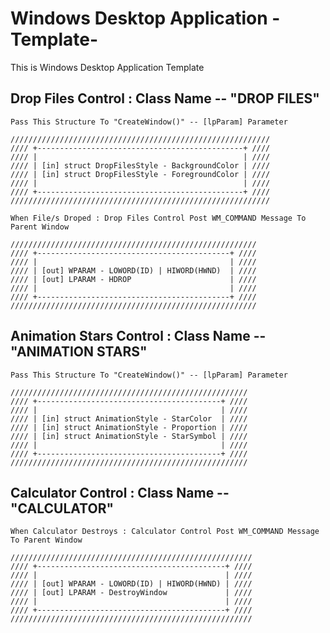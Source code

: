 <h1>Windows Desktop Application -Template-</h1>

This is Windows Desktop Application Template

<h2>Drop Files Control : Class Name -- "DROP FILES"</h2>

	Pass This Structure To "CreateWindow()" -- [lpParam] Parameter
	
	//////////////////////////////////////////////////////////
	//// +----------------------------------------------+ ////
	//// |                                              | ////
	//// | [in] struct DropFilesStyle - BackgroundColor | ////
	//// | [in] struct DropFilesStyle - ForegroundColor | ////
	//// |                                              | ////
	//// +----------------------------------------------+ ////
	//////////////////////////////////////////////////////////
	
	When File/s Droped : Drop Files Control Post WM_COMMAND Message To Parent Window
	
	///////////////////////////////////////////////////////
	//// +-------------------------------------------+ ////
	//// |                                           | ////
	//// | [out] WPARAM - LOWORD(ID) | HIWORD(HWND)  | ////
	//// | [out] LPARAM - HDROP                      | ////
	//// |                                           | ////
	//// +-------------------------------------------+ ////
	///////////////////////////////////////////////////////

<h2>Animation Stars Control : Class Name -- "ANIMATION STARS"</h2>

	Pass This Structure To "CreateWindow()" -- [lpParam] Parameter
	
	/////////////////////////////////////////////////////
	//// +-----------------------------------------+ ////
	//// |                                         | ////
	//// | [in] struct AnimationStyle - StarColor  | ////
	//// | [in] struct AnimationStyle - Proportion | ////
	//// | [in] struct AnimationStyle - StarSymbol | ////
	//// |                                         | ////
	//// +-----------------------------------------+ ////
	/////////////////////////////////////////////////////

<h2>Calculator Control : Class Name -- "CALCULATOR"</h2>

	When Calculator Destroys : Calculator Control Post WM_COMMAND Message To Parent Window
	
	//////////////////////////////////////////////////////
	//// +------------------------------------------+ ////
	//// |                                          | ////
	//// | [out] WPARAM - LOWORD(ID) | HIWORD(HWND) | ////
	//// | [out] LPARAM - DestroyWindow             | ////
	//// |                                          | ////
	//// +------------------------------------------+ ////
	//////////////////////////////////////////////////////
